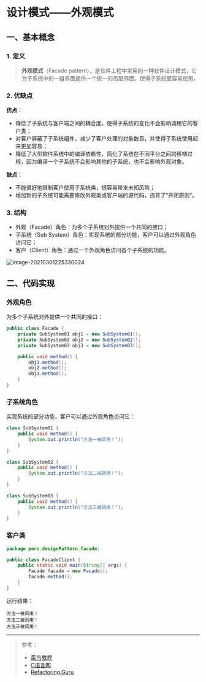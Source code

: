 # 设计模式——外观模式

## 一、基本概念

### 1. 定义

> **外观模式**（Facade pattern），是软件工程中常用的一种软件设计模式，它为子系统中的一组界面提供一个统一的高层界面，使得子系统更容易使用。

### 2. 优缺点

**优点**：

- 降低了子系统与客户端之间的耦合度，使得子系统的变化不会影响调用它的客户类；
- 对客户屏蔽了子系统组件，减少了客户处理的对象数目，并使得子系统使用起来更加容易；
- 降低了大型软件系统中的编译依赖性，简化了系统在不同平台之间的移植过程，因为编译一个子系统不会影响其他的子系统，也不会影响外观对象。

**缺点**：

- 不能很好地限制客户使用子系统类，很容易带来未知风险；
- 增加新的子系统可能需要修改外观类或客户端的源代码，违背了“开闭原则”。

### 3. 结构

- 外观（Facade）角色：为多个子系统对外提供一个共同的接口；
- 子系统（Sub System）角色：实现系统的部分功能，客户可以通过外观角色访问它；
- 客户（Client）角色：通过一个外观角色访问各个子系统的功能。

![image-20210301225330024](http://blog-img-figure.oss-cn-chengdu.aliyuncs.com/img/image-20210301225330024.png)

## 二、代码实现

### 外观角色

为多个子系统对外提供一个共同的接口：

```java
public class Facade {
    private SubSystem01 obj1 = new SubSystem01();
    private SubSystem02 obj2 = new SubSystem02();
    private SubSystem03 obj3 = new SubSystem03();

    public void method() {
        obj1.method();
        obj2.method();
        obj3.method();
    }
}
```

### 子系统角色

实现系统的部分功能，客户可以通过外观角色访问它：

```java
class SubSystem01 {
    public void method() {
        System.out.println("方法一被调用！");
    }
}

class SubSystem02 {
    public void method() {
        System.out.println("方法二被调用！");
    }
}

class SubSystem03 {
    public void method() {
        System.out.println("方法三被调用！");
    }
}
```

### 客户类

```java
package pers.designPattern.facade;

public class FacadeClient {
    public static void main(String[] args) {
        Facade facade = new Facade();
        facade.method();
    }
}
```

运行结果：

```
方法一被调用！
方法二被调用！
方法三被调用！
```

***

> 参考：
>
> - [菜鸟教程](https://www.runoob.com/design-pattern/singleton-pattern.html)
> - [C语言网](http://c.biancheng.net/view/1338.html)
> - [Refactoring.Guru](https://refactoringguru.cn/)